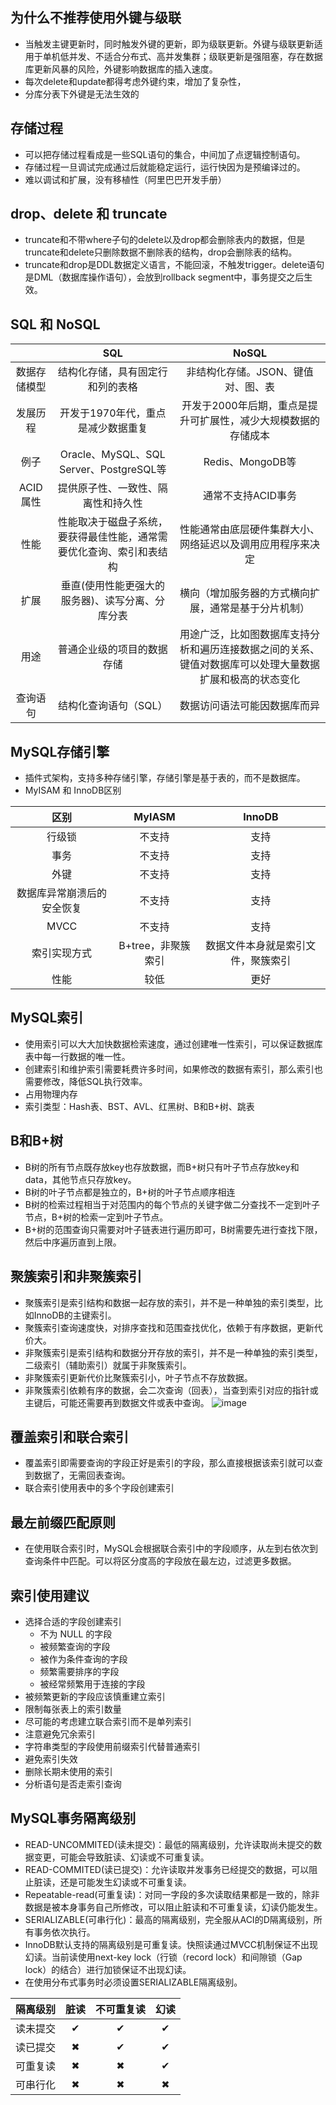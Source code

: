 ## 为什么不推荐使用外键与级联
* 当触发主键更新时，同时触发外键的更新，即为级联更新。外键与级联更新适用于单机低并发、不适合分布式、高并发集群；级联更新是强阻塞，存在数据库更新风暴的风险，外键影响数据库的插入速度。
* 每次delete和update都得考虑外键约束，增加了复杂性，
* 分库分表下外键是无法生效的

## 存储过程
* 可以把存储过程看成是一些SQL语句的集合，中间加了点逻辑控制语句。
* 存储过程一旦调试完成通过后就能稳定运行，运行快因为是预编译过的。
* 难以调试和扩展，没有移植性（阿里巴巴开发手册）

## drop、delete 和 truncate
* truncate和不带where子句的delete以及drop都会删除表内的数据，但是truncate和delete只删除数据不删除表的结构，drop会删除表的结构。
* truncate和drop是DDL数据定义语言，不能回滚，不触发trigger。delete语句是DML（数据库操作语句），会放到rollback segment中，事务提交之后生效。

## SQL 和 NoSQL
||SQL|NoSQL|
|:--:|:--:|:--:|
|数据存储模型|结构化存储，具有固定行和列的表格|非结构化存储。JSON、键值对、图、表|
|发展历程|开发于1970年代，重点是减少数据重复|开发于2000年后期，重点是提升可扩展性，减少大规模数据的存储成本|
|例子|Oracle、MySQL、SQL Server、PostgreSQL等|Redis、MongoDB等|
|ACID属性|提供原子性、一致性、隔离性和持久性|通常不支持ACID事务|
|性能|性能取决于磁盘子系统，要获得最佳性能，通常需要优化查询、索引和表结构|性能通常由底层硬件集群大小、网络延迟以及调用应用程序来决定|
|扩展|垂直(使用性能更强大的服务器)、读写分离、分库分表|横向（增加服务器的方式横向扩展，通常是基于分片机制）|
|用途|普通企业级的项目的数据存储|用途广泛，比如图数据库支持分析和遍历连接数据之间的关系、键值对数据库可以处理大量数据扩展和极高的状态变化|
|查询语句|结构化查询语句（SQL）|数据访问语法可能因数据库而异|

## MySQL存储引擎
* 插件式架构，支持多种存储引擎，存储引擎是基于表的，而不是数据库。
* MyISAM 和 InnoDB区别

|区别|MyIASM|InnoDB|
|:--:|:--:|:--:|
|行级锁|不支持|支持|
|事务|不支持|支持|
|外键|不支持|支持|
|数据库异常崩溃后的安全恢复|不支持|支持|
|MVCC|不支持|支持|
|索引实现方式|B+tree，非聚簇索引|数据文件本身就是索引文件，聚簇索引|
|性能|较低|更好|

## MySQL索引
* 使用索引可以大大加快数据检索速度，通过创建唯一性索引，可以保证数据库表中每一行数据的唯一性。
* 创建索引和维护索引需要耗费许多时间，如果修改的数据有索引，那么索引也需要修改，降低SQL执行效率。
* 占用物理内存
* 索引类型：Hash表、BST、AVL、红黑树、B和B+树、跳表

## B和B+树
* B树的所有节点既存放key也存放数据，而B+树只有叶子节点存放key和data，其他节点只存放key。
* B树的叶子节点都是独立的，B+树的叶子节点顺序相连
* B树的检索过程相当于对范围内的每个节点的关键字做二分查找不一定到叶子节点，B+树的检索一定到叶子节点。
* B+树的范围查询只需要对叶子链表进行遍历即可，B树需要先进行查找下限，然后中序遍历直到上限。
  
## 聚簇索引和非聚簇索引
* 聚簇索引是索引结构和数据一起存放的索引，并不是一种单独的索引类型，比如InnoDB的主键索引。
* 聚簇索引查询速度快，对排序查找和范围查找优化，依赖于有序数据，更新代价大。
* 非聚簇索引是索引结构和数据分开存放的索引，并不是一种单独的索引类型，二级索引（辅助索引）就属于非聚簇索引。
* 非聚簇索引更新代价比聚簇索引小，叶子节点不存放数据。
* 非聚簇索引依赖有序的数据，会二次查询（回表），当查到索引对应的指针或主键后，可能还需要再到数据文件或表中查询。
![image](https://github.com/Ray3260/Blog/assets/41173822/14b62e70-8164-4a0a-92ba-693c8a522f56)

## 覆盖索引和联合索引
* 覆盖索引即需要查询的字段正好是索引的字段，那么直接根据该索引就可以查到数据了，无需回表查询。
* 联合索引使用表中的多个字段创建索引

## 最左前缀匹配原则
* 在使用联合索引时，MySQL会根据联合索引中的字段顺序，从左到右依次到查询条件中匹配。可以将区分度高的字段放在最左边，过滤更多数据。

## 索引使用建议
* 选择合适的字段创建索引
  * 不为 NULL 的字段
  * 被频繁查询的字段
  * 被作为条件查询的字段
  * 频繁需要排序的字段
  * 被经常频繁用于连接的字段
* 被频繁更新的字段应该慎重建立索引
* 限制每张表上的索引数量
* 尽可能的考虑建立联合索引而不是单列索引
* 注意避免冗余索引
* 字符串类型的字段使用前缀索引代替普通索引
* 避免索引失效
* 删除长期未使用的索引
* 分析语句是否走索引查询

## MySQL事务隔离级别
* READ-UNCOMMITED(读未提交)：最低的隔离级别，允许读取尚未提交的数据变更，可能会导致脏读、幻读或不可重复读。
* READ-COMMITED(读已提交)：允许读取并发事务已经提交的数据，可以阻止脏读，还是可能发生幻读或不可重复读。
* Repeatable-read(可重复读)：对同一字段的多次读取结果都是一致的，除非数据是被本身事务自己所修改，可以阻止脏读和不可重复读，幻读仍能发生。
* SERIALIZABLE(可串行化)：最高的隔离级别，完全服从ACI的D隔离级别，所有事务依次执行。
* InnoDB默认支持的隔离级别是可重复读。快照读通过MVCC机制保证不出现幻读。当前读使用next-key lock（行锁（record lock）和间隙锁（Gap lock）的结合）进行加锁保证不出现幻读。
* 在使用分布式事务时必须设置SERIALIZABLE隔离级别。

|隔离级别|脏读|不可重复读|幻读|
|:--:|:--:|:--:|:--:|
|读未提交|&#x2714;|&#x2714;|&#x2714;|
|读已提交|&#x2716;|&#x2714;|&#x2714;|
|可重复读|&#x2716;|&#x2716;|&#x2714;|
|可串行化|&#x2716;|&#x2716;|&#x2716;|

